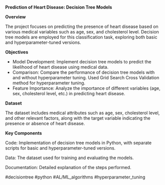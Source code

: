 **Prediction of Heart Disease: Decision Tree Models**

**Overview**

The project focuses on predicting the presence of heart disease based on various medical variables such as age, sex, and cholesterol level. Decision tree models are employed for this classification task, exploring both basic and hyperparameter-tuned versions.

**Objectives**

- Model Development: Implement decision tree models to predict the likelihood of heart disease using medical data.
- Comparison: Compare the performance of decision tree models with and without hyperparameter tuning. Used Grid Search Cross Validation method for hyperparameter tuning.
- Feature Importance: Analyze the importance of different variables (age, sex, cholesterol level, etc.) in predicting heart disease.

**Dataset**

The dataset includes medical attributes such as age, sex, cholesterol level, and other relevant factors, along with the target variable indicating the presence or absence of heart disease.

**Key Components**

Code: Implementation of decision tree models in Python, with separate scripts for basic and hyperparameter-tuned versions. 

Data: The dataset used for training and evaluating the models.

Documentation: Detailed explanation of the steps performed.


#decisiontree #python #AL/ML_algorithms #hyperparameter_tuning
